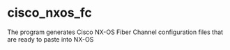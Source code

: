 # cisco_nxos_fc

The program generates Cisco NX-OS Fiber Channel configuration files that are ready to paste into NX-OS
